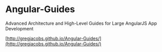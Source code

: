 # Angular-Guides
Advanced Architecture and High-Level Guides for Large AngularJS App Development

[http://gregjacobs.github.io/Angular-Guides/](http://gregjacobs.github.io/Angular-Guides/)
